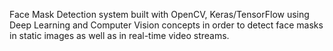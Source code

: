 Face Mask Detection system built with OpenCV, Keras/TensorFlow using Deep Learning and Computer Vision concepts in order to detect face masks in static images as well as in real-time video streams.
